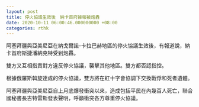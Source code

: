 ```yaml
---
layout: post
title: 停火協議生效後　納卡首府據報被炮轟
date: 2020-10-11 06:00:46.000000000 +08:00
categories: rthk
---
```


阿塞拜疆與亞美尼亞在納戈爾諾-卡拉巴赫地區的停火協議生效後，有報道說，納卡首府斯捷潘納克特受到炮轟。

雙方又互相指責對方違反停火協議，襲擊其他地區。雙方都否認指控。

根據俄羅斯斡旋達成的停火協議，雙方將在紅十字會協調下交換戰俘和死者遺體。

阿塞拜疆與亞美尼亞自上月底爆發衝突以來，造成包括平民在內幾百人死亡，聯合國秘書長古特雷斯發表聲明，呼籲衝突各方尊重停火協議。
　　
